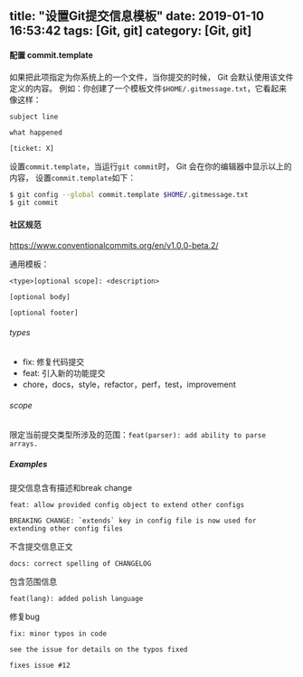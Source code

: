 title: "设置Git提交信息模板"
date: 2019-01-10 16:53:42
tags: [Git, git]
category: [Git, git]
---
#### 配置 commit.template

如果把此项指定为你系统上的一个文件，当你提交的时候， Git 会默认使用该文件定义的内容。 例如：你创建了一个模板文件`$HOME/.gitmessage.txt`，它看起来像这样：

```
subject line

what happened

[ticket: X]
```

设置`commit.template`，当运行`git commit`时， Git 会在你的编辑器中显示以上的内容， 设置`commit.template`如下：

```bash
$ git config --global commit.template $HOME/.gitmessage.txt
$ git commit
```

#### 社区规范

https://www.conventionalcommits.org/en/v1.0.0-beta.2/

通用模板：

```
<type>[optional scope]: <description>

[optional body]

[optional footer]
```

###### types

- fix: 修复代码提交
- feat: 引入新的功能提交
- chore，docs，style，refactor，perf，test，improvement

###### scope

限定当前提交类型所涉及的范围：`feat(parser): add ability to parse arrays.`

##### Examples

提交信息含有描述和break change

```
feat: allow provided config object to extend other configs

BREAKING CHANGE: `extends` key in config file is now used for extending other config files
```

不含提交信息正文

```
docs: correct spelling of CHANGELOG
```

包含范围信息

```
feat(lang): added polish language
```

修复bug

```
fix: minor typos in code

see the issue for details on the typos fixed

fixes issue #12
```

